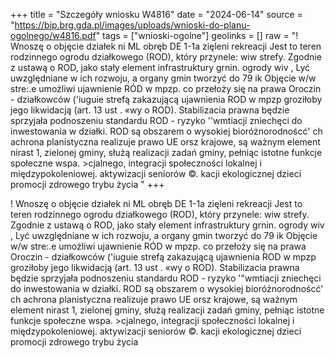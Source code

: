 +++
title = "Szczegóły wniosku W4816"
date = "2024-06-14"
source = "https://bip.brg.gda.pl/images/uploads/wnioski-do-planu-ogolnego/w4816.pdf"
tags = ["wnioski-ogolne"]
geolinks = []
raw = "! Wnoszę o objęcie działek ni ML obręb DE 1-1a zięleni  rekreacji Jest to teren rodzinnego ogrodu działkowego (ROD), który przynele: wiw strefy. Zgodnie z ustawą o ROD, jako stały element infrastruktury grnin. ogrody wiv , Lyć uwzględniane w ich rozwoju, a organy gmin tworzyć do 79 ik Objęcie w/w stre:.e umożliwi ujawnienie RÓD w mpzp. co przełoży się na prawa Oroczin - działkowców ('iuguie strefą zakazującą ujawnienia ROD w mpzp groziłoby jego likwidacją (art. 13 ust . «wy o ROD). Stabilizacia prawna będzie sprzyjała podnoszeniu standardu ROD - ryzyko ''wmtiacji zniechęci do inwestowania w działki. ROD są obszarem o wysokiej bioróżnorodnoścć' ch achrona planistyczna realizuje prawo UE orsz krajowe, są ważnym element nirast 1, zielonej gminy, służą realizacji zadań gminy, pełniąc istotne funkcje społeczne wspa. >cjalnego, integracji społeczności lokalnej i międzypokoleniowej. aktywizacji seniorów ©. kacji ekologicznej dzieci promocji zdrowego trybu życia "
+++

! Wnoszę o objęcie działek ni ML obręb DE 1-1a zięleni  rekreacji Jest to teren
rodzinnego ogrodu działkowego (ROD), który przynele: wiw strefy. Zgodnie z ustawą o
ROD, jako stały element infrastruktury grnin. ogrody wiv , Lyć uwzględniane w ich rozwoju, a
organy gmin tworzyć do 79 ik Objęcie w/w stre:.e umożliwi ujawnienie RÓD w mpzp.
co przełoży się na prawa Oroczin - działkowców ('iuguie strefą zakazującą ujawnienia
ROD w mpzp groziłoby jego likwidacją (art. 13 ust . «wy o ROD). Stabilizacia prawna
będzie sprzyjała podnoszeniu standardu ROD - ryzyko '"wmtiacji zniechęci do inwestowania w
działki. ROD są obszarem o wysokiej bioróżnorodnoścć' ch achrona planistyczna realizuje
prawo UE orsz krajowe, są ważnym element nirast 1, zielonej gminy, służą realizacji
zadań gminy, pełniąc istotne funkcje społeczne wspa. >cjalnego, integracji społeczności
lokalnej i międzypokoleniowej. aktywizacji seniorów ©. kacji ekologicznej dzieci promocji
zdrowego trybu życia



